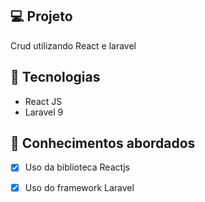 ## 💻 Projeto

Crud utilizando React e laravel 

## 🚀 Tecnologias

- React JS
- Laravel 9

## 📔 Conhecimentos abordados

- [x] Uso da biblioteca Reactjs
- [x] Uso do framework Laravel



